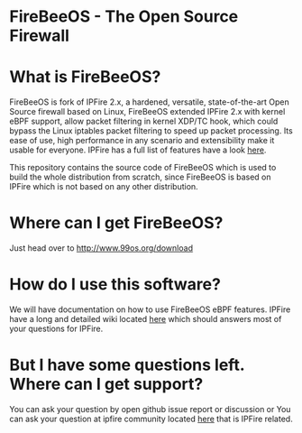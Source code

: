 # FireBeeOS - The Open Source Firewall

# What is FireBeeOS?

FireBeeOS is fork of IPFire 2.x, a hardened, versatile, state-of-the-art Open Source firewall based on Linux, FireBeeOS extended IPFire 2.x with kernel eBPF support, allow packet filtering in kernel XDP/TC hook, which could bypass the Linux iptables packet filtering to speed up packet processing. Its ease of use, high performance in any scenario and extensibility make it usable for everyone. IPFire has a full list of features have a look [here](https://www.ipfire.org/features).

This repository contains the source code of FireBeeOS which is used to build
the whole distribution from scratch, since FireBeeOS is based on IPFire which is not based on any other
distribution.

# Where can I get FireBeeOS?

Just head over to http://www.99os.org/download

# How do I use this software?

We will have documentation on how to use FireBeeOS eBPF features.
IPFire have a long and detailed wiki located [here](https://wiki.ipfire.org/) which
should answers most of your questions for IPFire.

# But I have some questions left. Where can I get support?

You can ask your question by open github issue report or discussion or
You can ask your question at ipfire community located [here](https://community.ipfire.org/) that is IPFire related.
